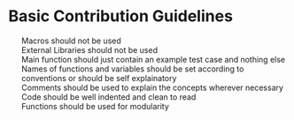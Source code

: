 <h1>Basic Contribution Guidelines</h1>

<ul>
Macros should not be used<br>
External Libraries should not be used<br>
Main function should just contain an example test case and nothing else<br>
Names of functions and variables should be set according to conventions or should be self explainatory<br>
Comments should be used to explain the concepts wherever necessary<br>
Code should be well indented and clean to read<br>
Functions should be used for modularity<br>
</ul>
